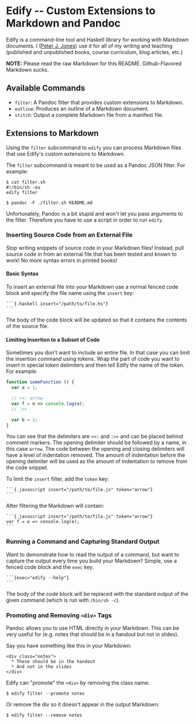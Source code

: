 # Edify -- Custom Extensions to Markdown and Pandoc

Edify is a command-line tool and Haskell library for working with
Markdown documents.  I ([Peter J. Jones][pjones]) use it for all of my
writing and teaching (published and unpublished books, course
curriculum, blog articles, etc.)

**NOTE:** Please read the raw Markdown for this README.
Github-Flavored Markdown sucks.

## Available Commands

  * `filter`: A Pandoc filter that provides custom extensions to Markdown.
  * `outline`: Produces an outline of a Markdown document.
  * `stitch`: Output a complete Markdown file from a manifest file.

## Extensions to Markdown

Using the `filter` subcommand to `edify` you can process Markdown
files that use Edify's custom extensions to Markdown.

The `filter` subcommand is meant to be used as a Pandoc JSON filter.
For example:

```
$ cat filter.sh
#!/bin/sh -eu
edify filter

$ pandoc -F ./filter.sh README.md
```

Unfortunately, Pandoc is a bit stupid and won't let you pass arguments
to the filter.  Therefore you have to use a script in order to run
`edify`.

### Inserting Source Code from an External File

Stop writing snippets of source code in your Markdown files!  Instead,
pull source code in from an external file that has been tested and
known to work!  No more syntax errors in printed books!

#### Basic Syntax

To insert an external file into your Markdown use a normal fenced code
block and specify the file name using the `insert` key:

`````
```{.haskell insert="/path/to/file.hs"}
```
`````

The body of the code block will be updated so that it contains the
contents of the source file.

#### Limiting Insertion to a Subset of Code

Sometimes you don't want to include an entire file.  In that case you
can limit the insertion command using tokens.  Wrap the part of code
you want to insert in special token delimiters and then tell Edify the
name of the token.  For example:

```javascript
function someFunction () {
  var a = 1;

  // <<: arrow
  var f = e => console.log(e);
  // :>>

  var b = 2;
}
```

You can see that the delimiters are `<<:` and `:>>` and can be placed
behind comment markers.  The opening delimiter should be followed by a
name, in this case `arrow`.  The code between the opening and closing
delimiters will have a level of indentation removed. The amount of
indentation before the opening delimiter will be used as the amount of
indentation to remove from the code snippet.

To limit the `insert` filter, add the `token` key:

`````
```{.javascript insert="/path/to/file.js" token="arrow"}
```
`````

After filtering the Markdown will contain:

`````
```{.javascript insert="/path/to/file.js" token="arrow"}
var f = e => console.log(e);
```
`````

### Running a Command and Capturing Standard Output

Want to demonstrate how to read the output of a command, but want to
capture the output every time you build your Markdown?  Simple, use a
fenced code block and the `exec` key.

`````
```{exec="edify --help"}
```
`````

The body of the code block will be replaced with the standard output
of the given command (which is run with `/bin/sh -c`).

### Promoting and Removing `<div>` Tags

Pandoc allows you to use HTML directly in your Markdown.  This can be
very useful for (e.g. notes that should be in a handout but not in
slides).

Say you have something like this in your Markdown:

```
<div class="notes">
  * These should be in the handout
  * And not in the slides
</div>
```

Edify can "promote" the `<div>` by removing the class name:

```
$ edify filter --promote notes
```

Or remove the div so it doesn't appear in the output Markdown:

```
$ edify filter --remove notes
```

<!-- ====================================================================== -->
<!-- Links:                                                                 -->
<!-- ====================================================================== -->
[pjones]: http://www.devalot.com/about/pjones.html

